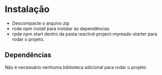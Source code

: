 # Instalação

* Descompacte o arquivo zip 
* rode npm install para instalar as dependências
* rpde npm start dentro da pasta reactnd-project-myreads-starter para rodar o projeto.

## Dependências

Não é necessário nenhuma biblioteca adicional para rodar o projeto.